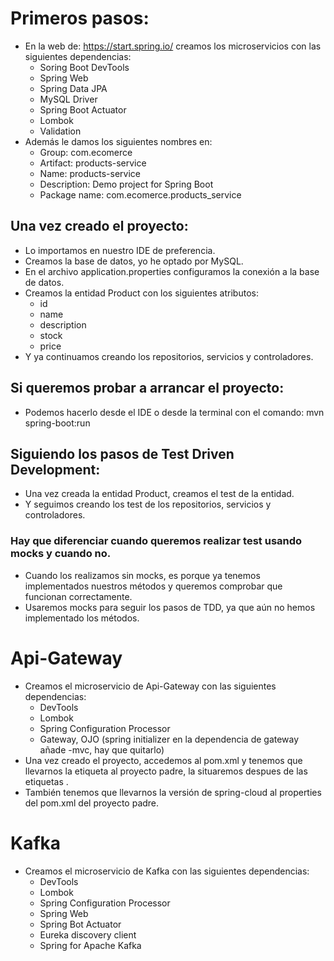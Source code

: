 # Primeros pasos:
- En la web de: https://start.spring.io/ creamos los microservicios con las siguientes dependencias:
  - Soring Boot DevTools
  - Spring Web
  - Spring Data JPA
  - MySQL Driver
  - Spring Boot Actuator
  - Lombok
  - Validation
- Además le damos los siguientes nombres en:
  - Group: com.ecomerce
  - Artifact: products-service
  - Name: products-service
  - Description: Demo project for Spring Boot
  - Package name: com.ecomerce.products_service
## Una vez creado el proyecto:
- Lo importamos en nuestro IDE de preferencia.
- Creamos la base de datos, yo he optado por MySQL.
- En el archivo application.properties configuramos la conexión a la base de datos.
- Creamos la entidad Product con los siguientes atributos:
  - id
  - name
  - description
  - stock
  - price
- Y ya continuamos creando los repositorios, servicios y controladores.
## Si queremos probar a arrancar el proyecto:
- Podemos hacerlo desde el IDE o desde la terminal con el comando: mvn spring-boot:run
## Siguiendo los pasos de Test Driven Development:
- Una vez creada la entidad Product, creamos el test de la entidad.
- Y seguimos creando los test de los repositorios, servicios y controladores.
### Hay que diferenciar cuando queremos realizar test usando mocks y cuando no.
- Cuando los realizamos sin mocks, es porque ya tenemos implementados nuestros métodos y queremos comprobar que funcionan correctamente.
- Usaremos mocks para seguir los pasos de TDD, ya que aún no hemos implementado los métodos.

# Api-Gateway
- Creamos el microservicio de Api-Gateway con las siguientes dependencias:
  - DevTools
  - Lombok
  - Spring Configuration Processor
  - Gateway, OJO (spring initializer en la dependencia de gateway añade -mvc, hay que quitarlo)
- Una vez creado el proyecto, accedemos al pom.xml y tenemos que llevarnos la etiqueta <dependencyManagement> al proyecto padre, la situaremos despues de las etiquetas <dependencies>.
- También tenemos que llevarnos la versión de spring-cloud al properties del pom.xml del proyecto padre.

# Kafka
- Creamos el microservicio de Kafka con las siguientes dependencias:
  - DevTools
  - Lombok
  - Spring Configuration Processor
  - Spring Web
  - Spring Bot Actuator
  - Eureka discovery client
  - Spring for Apache Kafka
  
